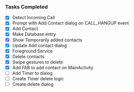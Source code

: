 ### Tasks Completed

- [x] Detect Incoming Call
- [x] Prompt with Add Contact dialog on CALL_HANGUP event
- [x] Add Contact
- [x] Make Database entry
- [x] Show Temporarily added contacts
- [x] Update Add contact dialog
- [x] Foreground Service
- [x] Delete contacts
- [x] Swipe gestures to delete
- [x] Add FAB to add contact on MainActivity
- [ ] Add Timer to dialog
- [ ] Create Timer delete logic
- [ ] Create delete dialog
